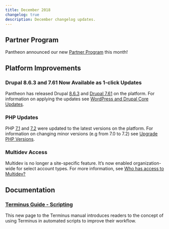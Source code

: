```yaml
---
title: December 2018
changelog: true
description: December changelog updates.
---
```


## Partner Program
Pantheon announced our new [Partner Program](https://pantheon.io/plans/partner-program) this month!

## Platform Improvements
### Drupal 8.6.3 and 7.61 Now Available as 1-click Updates
Pantheon has released Drupal [8.6.3](https://www.drupal.org/project/drupal/releases/8.6.3) and [Drupal 7.61](https://www.drupal.org/project/drupal/releases/7.61) on the platform. For information on applying the updates see [WordPress and Drupal Core Updates](/docs/core-updates/).

### PHP Updates
PHP [7.1](http://www.php.net/ChangeLog-7.php#7.1.24) and [7.2](http://www.php.net/ChangeLog-7.php#7.2.12) were updated to the latest versions on the platform. For information on changing minor versions (e.g from 7.0 to 7.2) see [Upgrade PHP Versions](/docs/php-versions/).

### Multidev Access
Multidev is no longer a site-specific feature. It’s now enabled organization-wide for select account types. For more information, see <a href="/docs/multidev-faq/#who-has-access-to-multidev" data-proofer-ignore>Who has access to Multidev?</a>

## Documentation
### [Terminus Guide - Scripting](/docs/terminus/scripting/)
This new page to the Terminus manual introduces readers to the concept of using Terminus in automated scripts to improve their workflow.
